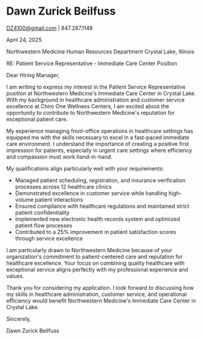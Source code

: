 # Dawn Zurick Beilfuss

DZ4100@gmail.com | 847.287.1148

April 24, 2025

Northwestern Medicine
Human Resources Department
Crystal Lake, Illinois

RE: Patient Service Representative - Immediate Care Center Position

Dear Hiring Manager,

I am writing to express my interest in the Patient Service Representative position at Northwestern Medicine's Immediate Care Center in Crystal Lake. With my background in healthcare administration and customer service excellence at Chiro One Wellness Centers, I am excited about the opportunity to contribute to Northwestern Medicine's reputation for exceptional patient care.

My experience managing front-office operations in healthcare settings has equipped me with the skills necessary to excel in a fast-paced immediate care environment. I understand the importance of creating a positive first impression for patients, especially in urgent care settings where efficiency and compassion must work hand-in-hand.

My qualifications align particularly well with your requirements:

- Managed patient scheduling, registration, and insurance verification processes across 12 healthcare clinics
- Demonstrated excellence in customer service while handling high-volume patient interactions
- Ensured compliance with healthcare regulations and maintained strict patient confidentiality
- Implemented new electronic health records system and optimized patient flow processes
- Contributed to a 25% improvement in patient satisfaction scores through service excellence

I am particularly drawn to Northwestern Medicine because of your organization's commitment to patient-centered care and reputation for healthcare excellence. Your focus on combining quality healthcare with exceptional service aligns perfectly with my professional experience and values.

Thank you for considering my application. I look forward to discussing how my skills in healthcare administration, customer service, and operational efficiency would benefit Northwestern Medicine's Immediate Care Center in Crystal Lake.

Sincerely,

Dawn Zurick Beilfuss
